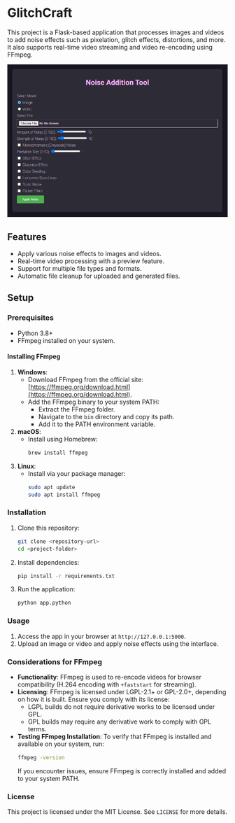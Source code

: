 # GlitchCraft

This project is a Flask-based application that processes images and videos to add noise effects such as pixelation, glitch effects, distortions, and more. It also supports real-time video streaming and video re-encoding using FFmpeg.

![App Preview](./noise-tool_ss01.png)

## Features
- Apply various noise effects to images and videos.
- Real-time video processing with a preview feature.
- Support for multiple file types and formats.
- Automatic file cleanup for uploaded and generated files.

## Setup

### Prerequisites
- Python 3.8+
- FFmpeg installed on your system.

#### Installing FFmpeg
1. **Windows**:
   - Download FFmpeg from the official site: [https://ffmpeg.org/download.html](https://ffmpeg.org/download.html).
   - Add the FFmpeg binary to your system PATH:
     - Extract the FFmpeg folder.
     - Navigate to the `bin` directory and copy its path.
     - Add it to the PATH environment variable.
2. **macOS**:
   - Install using Homebrew:
     ```bash
     brew install ffmpeg
     ```
3. **Linux**:
   - Install via your package manager:
     ```bash
     sudo apt update
     sudo apt install ffmpeg
     ```

### Installation
1. Clone this repository:
   ```bash
   git clone <repository-url>
   cd <project-folder>
   ```
2. Install dependencies:
   ```bash
   pip install -r requirements.txt
   ```
3. Run the application:
   ```bash
   python app.python
   ```
   
### Usage
1. Access the app in your browser at `http://127.0.0.1:5000`.
2. Upload an image or video and apply noise effects using the interface.

### Considerations for FFmpeg
- **Functionality**: FFmpeg is used to re-encode videos for browser compatibility (H.264 encoding with `+faststart` for streaming).
- **Licensing**: FFmpeg is licensed under LGPL-2.1+ or GPL-2.0+, depending on how it is built. Ensure you comply with its license:
  - LGPL builds do not require derivative works to be licensed under GPL.
  - GPL builds may require any derivative work to comply with GPL terms.
- **Testing FFmpeg Installation**: To verify that FFmpeg is installed and available on your system, run:
  ```bash
  ffmpeg -version
  ```
  If you encounter issues, ensure FFmpeg is correctly installed and added to your system PATH.

### License
This project is licensed under the MIT License. See `LICENSE` for more details.
